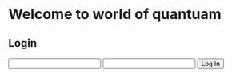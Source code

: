 <header>
  <script name="javascript">
    document.getElementById('loginForm').addEventListner('submit', function (e) {
        e.preventDefault()
        if (navigator.credentials) {
             var cred = new PasswordCredential({
                 id: document.querySelector('[name=username]').value,
                 password: document.querySelector('[name=password]').value,
                 name: 'User Display Name'
             });
             navigator.credentials.store(cred).then(function () {
               console.log('Credential Stored');
             });
        }
    });
  </script>
</header>
<h1> Welcome to world of quantuam </h1>
<h2> Login </h2>
<form id="loginForm" method="post">
  <input type="text" name="username" autocomplete="username"/>
  <input type="password" name="password" autocomplete="current-password"/>
  <input type="submit" value="Log In"/>
</form>
